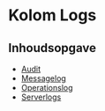 # Kolom Logs

## Inhoudsopgave

- [Audit](kolom_logs/audit.md)
- [Messagelog](kolom_logs/messagelog.md)
- [Operationslog](kolom_logs/operationlog.md)
- [Serverlogs](kolom_logs/serverlogs.md)
